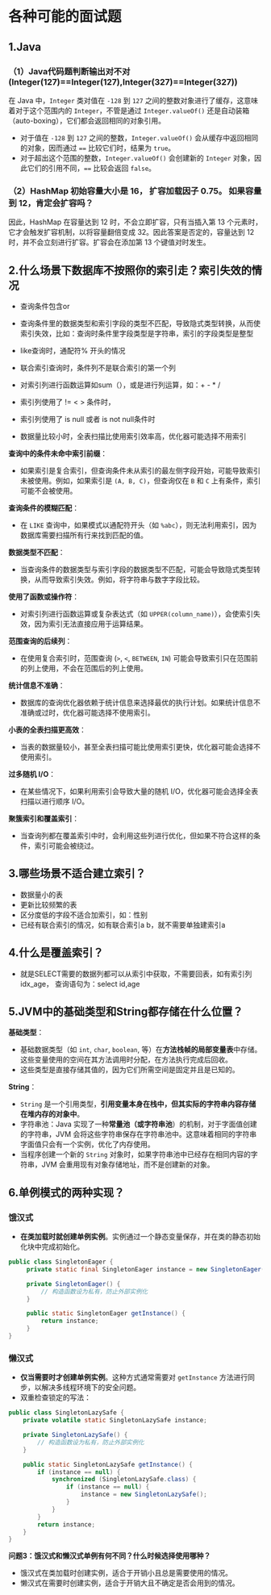 # 各种可能的面试题

## 1.Java

### **（1）Java代码题判断输出对不对(Integer(127)\==Integer(127),Integer(327)==Integer(327))**

在 Java 中，`Integer` 类对值在 `-128` 到 `127` 之间的整数对象进行了缓存，这意味着对于这个范围内的 `Integer`，不管是通过 `Integer.valueOf()` 还是自动装箱（auto-boxing），它们都会返回相同的对象引用。

- 对于值在 `-128` 到 `127` 之间的整数，`Integer.valueOf()` 会从缓存中返回相同的对象，因而通过 `==` 比较它们时，结果为 `true`。
- 对于超出这个范围的整数，`Integer.valueOf()` 会创建新的 `Integer` 对象，因此它们的引用不同，`==` 比较会返回 `false`。

### （2）HashMap 初始容量大小是 16， 扩容加载因子 0.75。 如果容量到 12，肯定会扩容吗？

因此，HashMap 在容量达到 12 时，不会立即扩容，只有当插入第 13 个元素时，它才会触发扩容机制，以将容量翻倍变成 32。因此答案是否定的，容量达到 12 时，并不会立刻进行扩容。扩容会在添加第 13 个键值对时发生。



## 2.什么场景下数据库不按照你的索引走？索引失效的情况

* 查询条件包含or

* 查询条件里的数据类型和索引字段的类型不匹配，导致隐式类型转换，从而使索引失效，比如：查询时条件里字段类型是字符串，索引的字段类型是整型

* like查询时，通配符% 开头的情况

* 联合索引查询时，条件列不是联合索引的第一个列

* 对索引列进行函数运算如sum（），或是进行列运算，如：+ - * /

* 索引列使用了 !=  < > 条件时，

* 索引列使用了 is null 或者 is not null条件时

* 数据量比较小时，全表扫描比使用索引效率高，优化器可能选择不用索引

  

**查询中的条件未命中索引前缀**：

- 如果索引是复合索引，但查询条件未从索引的最左侧字段开始，可能导致索引未被使用。例如，如果索引是 `(A, B, C)`，但查询仅在 `B` 和 `C` 上有条件，索引可能不会被使用。

**查询条件的模糊匹配**：

- 在 `LIKE` 查询中，如果模式以通配符开头（如 `%abc`），则无法利用索引，因为数据库需要扫描所有行来找到匹配的值。

**数据类型不匹配**：

- 当查询条件的数据类型与索引字段的数据类型不匹配，可能会导致隐式类型转换，从而导致索引失效。例如，将字符串与数字字段比较。

**使用了函数或操作符**：

- 对索引列进行函数运算或复杂表达式（如 `UPPER(column_name)`），会使索引失效，因为索引无法直接应用于运算结果。

**范围查询的后续列**：

- 在使用复合索引时，范围查询 (`>`, `<`, `BETWEEN`, `IN`) 可能会导致索引只在范围前的列上使用，不会在范围后的列上使用。

**统计信息不准确**：

- 数据库的查询优化器依赖于统计信息来选择最优的执行计划。如果统计信息不准确或过时，优化器可能选择不使用索引。

**小表的全表扫描更高效**：

- 当表的数据量较小，甚至全表扫描可能比使用索引更快，优化器可能会选择不使用索引。

**过多随机 I/O**：

- 在某些情况下，如果利用索引会导致大量的随机 I/O，优化器可能会选择全表扫描以进行顺序 I/O。

**聚簇索引和覆盖索引**：

- 当查询列都在覆盖索引中时，会利用这些列进行优化，但如果不符合这样的条件，索引可能会被绕过。





## 3.哪些场景不适合建立索引？

* 数据量小的表
* 更新比较频繁的表
* 区分度低的字段不适合加索引，如：性别
* 已经有联合索引的情况，如有联合索引a b，就不需要单独建索引a



## 4.什么是覆盖索引？

* 就是SELECT需要的数据列都可以从索引中获取，不需要回表，如有索引列idx_age， 查询语句为：select id,age



## 5.JVM中的基础类型和String都存储在什么位置？

**基础类型**：

- 基础数据类型（如 `int`, `char`, `boolean`, 等）在**方法栈帧的局部变量表**中存储。这些变量使用的空间在其方法调用时分配，在方法执行完成后回收。
- 这些类型是直接存储其值的，因为它们所需空间是固定并且是已知的。

**String**：

- `String` 是一个引用类型，**引用变量本身在栈中，但其实际的字符串内容存储在堆内存的对象中**。
- 字符串池：Java 实现了一种**常量池（或字符串池**）的机制，对于字面值创建的字符串，JVM 会将这些字符串保存在字符串池中。这意味着相同的字符串字面值只会有一个实例，优化了内存使用。
- 当程序创建一个新的 `String` 对象时，如果字符串池中已经存在相同内容的字符串，JVM 会重用现有对象存储地址，而不是创建新的对象。



## 6.单例模式的两种实现？

### 饿汉式

* **在类加载时就创建单例实例**。实例通过一个静态变量保存，并在类的静态初始化块中完成初始化。

```java
public class SingletonEager {
     private static final SingletonEager instance = new SingletonEager();

     private SingletonEager() {
         // 构造函数设为私有，防止外部实例化
     }

     public static SingletonEager getInstance() {
         return instance;
     }
}
```

### 懒汉式

* **仅当需要时才创建单例实例**。这种方式通常需要对 `getInstance` 方法进行同步，以解决多线程环境下的安全问题。
* 双重检查锁定的写法：

```java
public class SingletonLazySafe {
    private volatile static SingletonLazySafe instance;

    private SingletonLazySafe() {
        // 构造函数设为私有，防止外部实例化
    }

    public static SingletonLazySafe getInstance() {
        if (instance == null) {
            synchronized (SingletonLazySafe.class) {
                if (instance == null) {
                    instance = new SingletonLazySafe();
                }
            }
        }
        return instance;
    }
}
```

**问题3：饿汉式和懒汉式单例有何不同？什么时候选择使用哪种？**

- 饿汉式在类加载时创建实例，适合于开销小且总是需要使用的情况。
- 懒汉式在需要时创建实例，适合于开销大且不确定是否会用到的情况。
